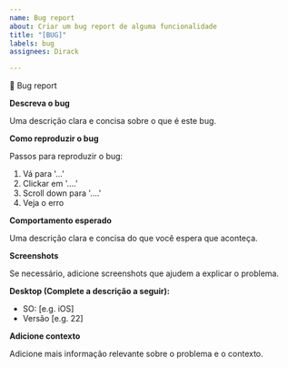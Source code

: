 ```yaml
---
name: Bug report
about: Criar um bug report de alguma funcionalidade
title: "[BUG]"
labels: bug
assignees: Dirack

---
```


:bug:  Bug report

**Descreva o bug**

Uma descrição clara e concisa  sobre o que é este bug.

**Como reproduzir o bug**

Passos para reproduzir o bug:
1. Vá para '...'
2. Clickar em '....'
3. Scroll down para '....'
4. Veja o erro

**Comportamento esperado**

Uma descrição clara e concisa do que você espera que aconteça.

**Screenshots**

Se necessário, adicione screenshots que ajudem a explicar o problema.

**Desktop (Complete a descrição a seguir):**

 - SO: [e.g. iOS]
 - Versão [e.g. 22]

**Adicione contexto**

Adicione mais informação relevante sobre o problema e o contexto.
